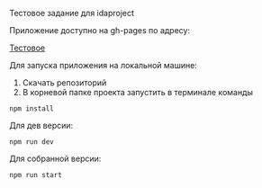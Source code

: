 Тестовое задание для idaproject

Приложение доступно на gh-pages по адресу:

[Тестовое](https://kyaune.github.io/idaproject-test/)

Для запуска приложения на локальной машине:
1. Скачать репозиторий
2. В корневой папке проекта запустить в терминале команды 
```
npm install
```
Для дев версии:
```
npm run dev
```
Для собранной версии:
```
npm run start
```
